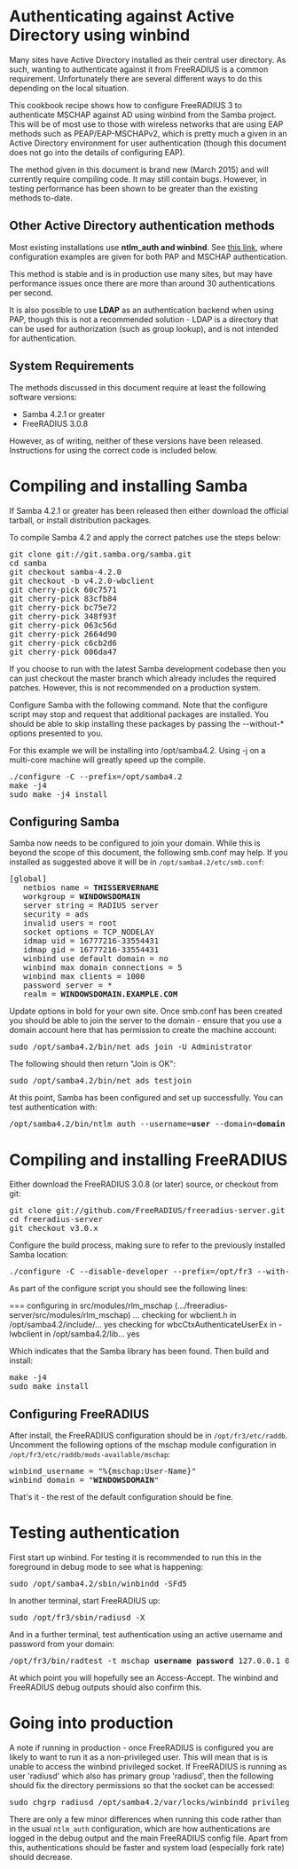 Authenticating against Active Directory using winbind
=====================================================

Many sites have Active Directory installed as their central user
directory. As such, wanting to authenticate against it from
FreeRADIUS is a common requirement. Unfortunately there are
several different ways to do this depending on the local
situation.

This cookbook recipe shows how to configure FreeRADIUS 3 to
authenticate MSCHAP against AD using winbind from the Samba
project. This will be of most use to those with wireless networks
that are using EAP methods such as PEAP/EAP-MSCHAPv2, which is
pretty much a given in an Active Directory environment for user
authentication (though this document does not go into the details
of configuring EAP).

The method given in this document is brand new (March 2015) and
will currently require compiling code. It may still contain bugs.
However, in testing performance has been shown to be greater than
the existing methods to-date.

Other Active Directory authentication methods
---------------------------------------------

Most existing installations use **ntlm_auth and winbind**. See
[this
link](http://deployingradius.com/documents/configuration/active_directory.html),
where configuration examples are given for both PAP and MSCHAP
authentication.

This method is stable and is in production use many sites, but may
have performance issues once there are more than around 30
authentications per second.

It is also possible to use **LDAP** as an authentication backend
when using PAP, though this is not a recommended solution - LDAP
is a directory that can be used for authorization (such as group
lookup), and is not intended for authentication.


System Requirements
-------------------

The methods discussed in this document require at least the
following software versions:

* Samba 4.2.1 or greater
* FreeRADIUS 3.0.8

However, as of writing, neither of these versions have been
released. Instructions for using the correct code is included
below.


Compiling and installing Samba
==============================

If Samba 4.2.1 or greater has been released then either download
the official tarball, or install distribution packages.

To compile Samba 4.2 and apply the correct patches use the steps
below:

<pre>
git clone git://git.samba.org/samba.git
cd samba
git checkout samba-4.2.0
git checkout -b v4.2.0-wbclient
git cherry-pick 60c7571
git cherry-pick 83cfb84
git cherry-pick bc75e72
git cherry-pick 348f93f
git cherry-pick 063c56d
git cherry-pick 2664d90
git cherry-pick c6cb2d6
git cherry-pick 006da47
</pre>

If you choose to run with the latest Samba development codebase
then you can just checkout the master branch which already
includes the required patches. However, this is not recommended on
a production system.

Configure Samba with the following command. Note that the
configure script may stop and request that additional packages are
installed. You should be able to skip installing these packages by
passing the --without-* options presented to you.

For this example we will be installing into /opt/samba4.2. Using
-j on a multi-core machine will greatly speed up the compile.

<pre>
./configure -C --prefix=/opt/samba4.2
make -j4
sudo make -j4 install
</pre>

Configuring Samba
-----------------

Samba now needs to be configured to join your domain. While this
is beyond the scope of this document, the following smb.conf may
help. If you installed as suggested above it will be in
`/opt/samba4.2/etc/smb.conf`:

<pre>
[global]
   netbios name = <b>THISSERVERNAME</b>
   workgroup = <b>WINDOWSDOMAIN</b>
   server string = RADIUS server
   security = ads
   invalid users = root
   socket options = TCP_NODELAY
   idmap uid = 16777216-33554431
   idmap gid = 16777216-33554431
   winbind use default domain = no
   winbind max domain connections = 5
   winbind max clients = 1000
   password server = *
   realm = <b>WINDOWSDOMAIN.EXAMPLE.COM</b>
</pre>

Update options in bold for your own site. Once smb.conf has been
created you should be able to join the server to the domain -
ensure that you use a domain account here that has permission to
create the machine account:

<pre>
sudo /opt/samba4.2/bin/net ads join -U Administrator
</pre>

The following should then return "Join is OK":

<pre>
sudo /opt/samba4.2/bin/net ads testjoin
</pre>

At this point, Samba has been configured and set up successfully.
You can test authentication with:

<pre>
/opt/samba4.2/bin/ntlm_auth --username=<b>user</b> --domain=<b>domain</b>
</pre>

Compiling and installing FreeRADIUS
===================================

Either download the FreeRADIUS 3.0.8 (or later) source, or
checkout from git:

<pre>
git clone git://github.com/FreeRADIUS/freeradius-server.git
cd freeradius-server
git checkout v3.0.x
</pre>

Configure the build process, making sure to refer to the
previously installed Samba location:

<pre>
./configure -C --disable-developer --prefix=/opt/fr3 --with-winbind-dir=/opt/samba4.2
</pre>

As part of the configure script you should see the following
lines:

</pre>
=== configuring in src/modules/rlm_mschap (.../freeradius-server/src/modules/rlm_mschap)
...
checking for wbclient.h in /opt/samba4.2/include/... yes
checking for wbcCtxAuthenticateUserEx in -lwbclient in /opt/samba4.2/lib... yes
</pre>

Which indicates that the Samba library has been found. Then build
and install:

<pre>
make -j4
sudo make install
</pre>

Configuring FreeRADIUS
----------------------

After install, the FreeRADIUS configuration should be in
`/opt/fr3/etc/raddb`. Uncomment the following options of the mschap
module configuration in `/opt/fr3/etc/raddb/mods-available/mschap`:

<pre>
winbind_username = "%{mschap:User-Name}"
winbind_domain = "<b>WINDOWSDOMAIN</b>"
</pre>

That's it - the rest of the default configuration should be fine.


Testing authentication
======================

First start up winbind. For testing it is recommended to run this
in the foreground in debug mode to see what is happening:

<pre>
sudo /opt/samba4.2/sbin/winbindd -SFd5
</pre>

In another terminal, start FreeRADIUS up:

<pre>
sudo /opt/fr3/sbin/radiusd -X
</pre>

And in a further terminal, test authentication using an active username
and password from your domain:

<pre>
/opt/fr3/bin/radtest -t mschap <b>username</b> <b>password</b> 127.0.0.1 0 testing123
</pre>

At which point you will hopefully see an Access-Accept. The
winbind and FreeRADIUS debug outputs should also confirm this.

Going into production
=====================

A note if running in production - once FreeRADIUS is configured
you are likely to want to run it as a non-privileged user. This
will mean that is is unable to access the winbind privileged
socket. If FreeRADIUS is running as user 'radiusd' which also has
primary group 'radiusd', then the following should fix the
directory permissions so that the socket can be accessed:

<pre>
sudo chgrp radiusd /opt/samba4.2/var/locks/winbindd_privileged
</pre>

There are only a few minor differences when running this code
rather than in the usual `ntlm_auth` configuration, which are how
authentications are logged in the debug output and the main
FreeRADIUS config file. Apart from this, authentications should be
faster and system load (especially fork rate) should decrease.
